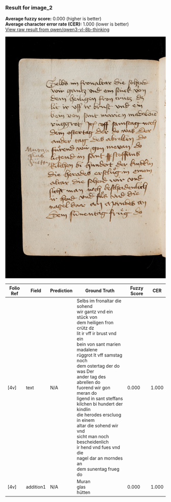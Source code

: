 ### Result for image_2
**Average fuzzy score:** 0.000 (higher is better)<br>**Average character error rate (CER):** 1.000 (lower is better)<br>[View raw result from qwen/qwen3-vl-8b-thinking](https://github.com/RISE-UNIBAS/humanities_data_benchmark/blob/main/results/2025-10-24/T0300/request_T0300_image_2.json)

<img src="https://github.com/RISE-UNIBAS/humanities_data_benchmark/blob/main/benchmarks/medieval_manuscripts/images/image_2.jpg?raw=true" alt="image_2" width="800px">

<style>
.diff { text-decoration: underline; text-decoration-color: #ffcccc; text-decoration-style: wavy; }
</style>

| Folio Ref | Field | Prediction | Ground Truth | Fuzzy Score | CER |
|-----------|-------|------------|--------------|-------------|-----|
| [4v] | text | N/A | Selbs im fronaltar die sohend<br> wir gantz vnd ein stück von<br> dem heiligen fron crütz dz<br> lit ir vff ir brust vnd ein<br> bein von sant marien madalene<br> rüggrot It vff samstag noch<br> dem ostertag der do was Der<br> ander tag des abrellen do<br> fuorend wir gon meran do<br> ligend in sant steffans<br> kilchen bi hundert der kindlin<br> die herodes erscluog in einem<br> altar die sohend wir vnd<br> sicht man noch bescheidenlich<br> ir hend vnd fues vnd die<br> nagel dar an morndes an<br> dem sunentag frueg do | 0.000 | 1.000 |
| [4v] | addition1 | N/A | Muran<br> glas<br> hütten | 0.000 | 1.000 |
